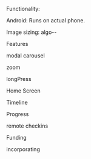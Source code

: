 <!-- 

*Not just a guy with a laptop and an idea:

Two guys with laptopS and a product

 -->

Functionality:

  Android: Runs on actual phone.

  Image sizing: algo--


Features

  modal carousel

  zoom

  longPress

  Home Screen



Timeline



Progress
  
  remote checkins






Funding

  incorporating


